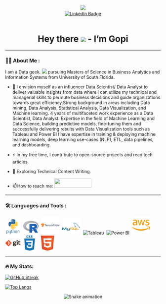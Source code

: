 <div id="header" align="center">
  <img src="https://media.giphy.com/media/M9gbBd9nbDrOTu1Mqx/giphy.gif" width="100"/>
  <div id="badges">
    <a href="https://www.linkedin.com/in/gopichand-yenikapalli-usf/">
      <img src="https://img.shields.io/badge/LinkedIn-blue?style=for-the-badge&logo=linkedin&logoColor=white" alt="LinkedIn Badge"/>
    </a>
  </div>
  <img src="https://komarev.com/ghpvc/?username=Asrst&style=flat-square&color=blue" alt=""/>
  <h1>
    Hey there
    <img src="https://media.giphy.com/media/hvRJCLFzcasrR4ia7z/giphy.gif" width="30px"/>
     -  I’m Gopi
  </h1>
</div>

---

### :man_technologist: About Me :

I am a Data geek. <img src="https://media.giphy.com/media/WUlplcMpOCEmTGBtBW/giphy.gif" width="30"> pursuing Masters of Science in Business Analytics and Information Systems from University of South Florida.

- :telescope: I envision myself as an influencer Data Scientist/ Data Analyst to deliver valuable insights from data where I can utilize my technical and managerial skills to permute business decisions and guide organizations towards great efficiency.Strong background in areas including Data mining, Data Analysis, Statistical Analysis, Data Visualization, and Machine learning. 4 years of multifaceted work experience as a Data Scientist, Data Analyst. Expertise in the field of Machine Learning and Data Science, building predictive models, fine-tuning them and successfully delivering results with Data Visualization tools such as Tableau and Power BI I have expertise in training & deploying machine learning models, deep learning use-cases (NLP), ETL, data pipelines, and dashboarding.

- :zap: In my free time, I contribute to open-source projects and read tech articles.

- :seedling: Exploring Technical Content Writing.

- :mailbox:How to reach me: <a href="https://www.linkedin.com/in/gopichand-yenikapalli-usf/" target="_blank"><img src="https://img.shields.io/badge/-LinkedIn-%230077B5?style=for-the-badge&logo=linkedin&logoColor=white" target="_blank" width="120" height="30" ></a> 
---

### :hammer_and_wrench: Languages and Tools :
<div>
  <img src="https://github.com/devicons/devicon/blob/master/icons/python/python-original-wordmark.svg" title="Python" alt="Python" width="50" height="50"/>&nbsp;
  <img src="https://github.com/devicons/devicon/blob/master/icons/r/r-original.svg" title="R" alt="R" width="50" height="50"/>&nbsp;
  <img src="https://github.com/devicons/devicon/blob/master/icons/tensorflow/tensorflow-original-wordmark.svg" title="TensorFlow" alt="TensorFlow" width="60" height="60"/>&nbsp;
   <img src="https://github.com/devicons/devicon/blob/master/icons/mysql/mysql-original-wordmark.svg" title="MySQL"  alt="MySQL" width="60" height="50"/>&nbsp;
  <img src="https://assets.blogs.bsu.edu/wp-content/uploads/sites/38/2023/02/24133338/Tableau-Logo-1536x864.png" title="Tableau"  alt="Tableau" width="50" height="50"/>&nbsp;
  <img src="https://cdn.windowsreport.com/wp-content/uploads/2019/07/Fix-power-bi-cant-find-app-930x620.jpg" title="Power BI"  alt="Power BI" width="50" height="50"/>&nbsp;
   <img src="https://github.com/devicons/devicon/blob/master/icons/amazonwebservices/amazonwebservices-plain-wordmark.svg" title="AWS" alt="AWS" width="60" height="60"/>&nbsp;
   <img src="https://github.com/devicons/devicon/blob/master/icons/git/git-original-wordmark.svg" title="Git" **alt="Git" width="50" height="50"/>
  <img src="https://github.com/devicons/devicon/blob/master/icons/css3/css3-plain-wordmark.svg"  title="CSS3" alt="CSS" width="50" height="50"/>&nbsp;
  <img src="https://github.com/devicons/devicon/blob/master/icons/html5/html5-original.svg" title="HTML5" alt="HTML" width="50" height="50"/>&nbsp;
  
  ---

### :fire: My Stats:
[![GitHub Streak](https://streak-stats.demolab.com/?user=GopiChandYenikapalli)](https://git.io/streak-stats)

[![Top Langs](https://github-readme-stats.vercel.app/api/top-langs/?username=GopiChandYenikapalli&layout=compact&theme=vision-friendly-dark)](https://github.com/anuraghazra/github-readme-stats)


<div align="center">

  ![Snake animation](https://github.com/danielbped/danielbped/blob/output/github-contribution-grid-snake.svg)
  
</div>


<!---
![GopiChandYenikapalli's GitHub stats](https://github-readme-stats.vercel.app/api?username=anuraghazra&show_icons=true&theme=transparent)
GopiChandYenikapalli/GopiChandYenikapalli is a ✨ special ✨ repository because its `README.md` (this file) appears on your GitHub profile.
You can click the Preview link to take a look at your changes.
--->
